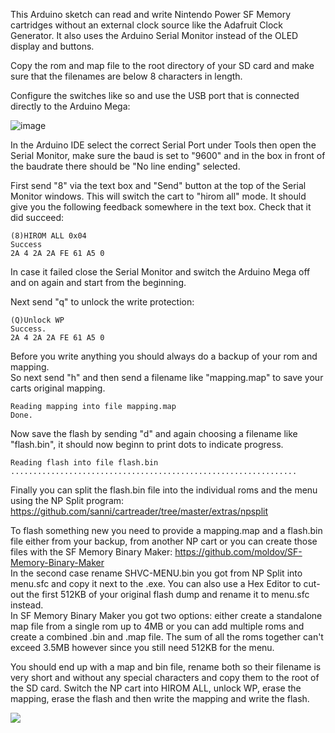 This Arduino sketch can read and write Nintendo Power SF Memory cartridges without an external clock source like the Adafruit Clock Generator. It also uses the Arduino Serial Monitor instead of the OLED display and buttons.      

Copy the rom and map file to the root directory of your SD card and make sure that the filenames are below 8 characters in length.   

Configure the switches like so and use the USB port that is connected directly to the Arduino Mega:   

![image](https://dl.dropboxusercontent.com/s/yzewnnx5mb2ajk0/flash_firmware.jpg?dl=1)  

In the Arduino IDE select the correct Serial Port under Tools then open the Serial Monitor, make sure the baud is set to "9600" and in the box in front of the baudrate there should be "No line ending" selected.   

First send "8" via the text box and "Send" button at the top of the Serial Monitor windows. This will switch the cart to "hirom all" mode. It should give you the following feedback somewhere in the text box. Check that it did succeed:   
```   
(8)HIROM ALL 0x04    
Success    
2A 4 2A 2A FE 61 A5 0
```  
In case it failed close the Serial Monitor and switch the Arduino Mega off and on again and start from the beginning.      

Next send "q" to unlock the write protection:   
```   
(Q)Unlock WP   
Success.  
2A 4 2A 2A FE 61 A5 0    
```    

Before you write anything you should always do a backup of your rom and mapping.    
So next send "h" and then send a filename like "mapping.map" to save your carts original mapping.    
```   
Reading mapping into file mapping.map
Done.
```    

Now save the flash by sending "d" and again choosing a filename like "flash.bin", it should now beginn to print dots to indicate progress.    
```  
Reading flash into file flash.bin   
................................................................
```  

Finally you can split the flash.bin file into the individual roms and the menu using the NP Split program:    
https://github.com/sanni/cartreader/tree/master/extras/npsplit    

To flash something new you need to provide a mapping.map and a flash.bin file either from your backup, from another NP cart or you can create those files with the SF Memory Binary Maker: https://github.com/moldov/SF-Memory-Binary-Maker     
In the second case rename SHVC-MENU.bin you got from NP Split into menu.sfc and copy it next to the .exe. You can also use a Hex Editor to cut-out the first 512KB of your original flash dump and rename it to menu.sfc instead.     
In SF Memory Binary Maker you got two options: either create a standalone map file from a single rom up to 4MB or you can add multiple roms and create a combined .bin and .map file. The sum of all the roms together can't exceed 3.5MB however since you still need 512KB for the menu.   

You should end up with a map and bin file, rename both so their filename is very short and without any special characters and copy them to the root of the SD card. Switch the NP cart into HIROM ALL, unlock WP, erase the mapping, erase the flash and then write the mapping and write the flash.   

![](https://dl.dropboxusercontent.com/s/7ptv5hdf4iwi0lb/npwriter10.jpg?dl=1)    
